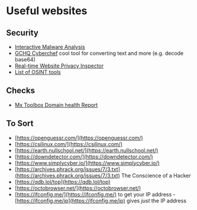# Useful websites

## Security

* [Interactive Malware Analysis](https://app.any.run/)
* [GCHQ Cyberchef](https://gchq.github.io/CyberChef) cool tool for converting text and more (e.g. decode base64)
* [Real-time Website Privacy Inspector](https://themarkup.org/blacklight)
* [List of OSINT tools](https://cipher387.github.io/)

## Checks

* [Mx Toolbox Domain health Report](https://mxtoolbox.com/domain/)

## To Sort

* [https://openguessr.com/](https://openguessr.com/)
* [https://csilinux.com/](https://csilinux.com/)
* [https://earth.nullschool.net/](https://earth.nullschool.net/)
* [https://downdetector.com/](https://downdetector.com/)
* [https://www.simplycyber.io/](https://www.simplycyber.io/)
* [https://archives.phrack.org/issues/7/3.txt](https://archives.phrack.org/issues/7/3.txt) The Conscience of a Hacker
* [https://qdb.lol/top](https://qdb.lol/top)
* [https://octobrowser.net/](https://octobrowser.net/)
* [https://ifconfig.me/](https://ifconfig.me/) to get your IP address - [https://ifconfig.me/ip](https://ifconfig.me/ip) gives _just_ the IP address
